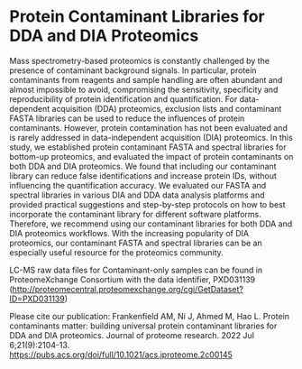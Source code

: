 # Protein Contaminant Libraries for DDA and DIA Proteomics

Mass spectrometry-based proteomics is constantly challenged by the presence of contaminant background signals. In particular, protein contaminants from reagents and sample handling are often abundant and almost impossible to avoid, compromising the sensitivity, specificity and reproducibility of protein identification and quantification. For data-dependent acquisition (DDA) proteomics, exclusion lists and contaminant FASTA libraries can be used to reduce the influences of protein contaminants. However, protein contamination has not been evaluated and is rarely addressed in data-independent acquisition (DIA) proteomics. In this study, we established protein contaminant FASTA and spectral libraries for bottom-up proteomics, and evaluated the impact of protein contaminants on both DDA and DIA proteomics. We found that including our contaminant library can reduce false identifications and increase protein IDs, without influencing the quantification accuracy. We evaluated our FASTA and spectral libraries in various DIA and DDA data analysis platforms and provided practical suggestions and step-by-step protocols on how to best incorporate the contaminant library for different software platforms. Therefore, we recommend using our contaminant libraries for both DDA and DIA proteomics workflows. With the increasing popularity of DIA proteomics, our contaminant FASTA and spectral libraries can be an especially useful resource for the proteomics community.

LC-MS raw data files for Contaminant-only samples can be found in ProteomeXchange Consortium with the data identifier, PXD031139 (http://proteomecentral.proteomexchange.org/cgi/GetDataset?ID=PXD031139)

Please cite our publication: Frankenfield AM, Ni J, Ahmed M, Hao L. Protein contaminants matter: building universal protein contaminant libraries for DDA and DIA proteomics. Journal of proteome research. 2022 Jul 6;21(9):2104-13. 
https://pubs.acs.org/doi/full/10.1021/acs.jproteome.2c00145
